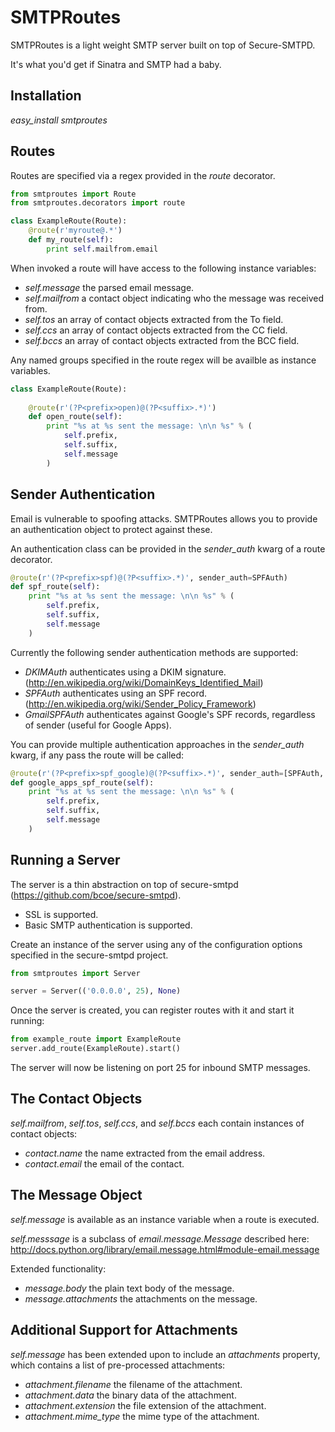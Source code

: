 SMTPRoutes
==========

SMTPRoutes is a light weight SMTP server built on top of Secure-SMTPD.

It's what you'd get if Sinatra and SMTP had a baby.

Installation
------------

*easy_install smtproutes*

Routes
------

Routes are specified via a regex provided in the *route* decorator.

```python
from smtproutes import Route
from smtproutes.decorators import route

class ExampleRoute(Route):
	@route(r'myroute@.*')
    def my_route(self):
		print self.mailfrom.email
```

When invoked a route will have access to the following instance variables:

* _self.message_ the parsed email message.
* _self.mailfrom_ a contact object indicating who the message was received from.
* _self.tos_ an array of contact objects extracted from the To field.
* _self.ccs_ an array of contact objects extracted from the CC field.
* _self.bccs_ an array of contact objects extracted from the BCC field.

Any named groups specified in the route regex will be availble as instance variables.

```python
class ExampleRoute(Route):
    
	@route(r'(?P<prefix>open)@(?P<suffix>.*)')
    def open_route(self):
        print "%s at %s sent the message: \n\n %s" % (
            self.prefix,
            self.suffix,
            self.message
        )
```

Sender Authentication
---------------------

Email is vulnerable to spoofing attacks. SMTPRoutes allows you to provide an authentication object to protect against these.

An authentication class can be provided in the *sender_auth* kwarg of a route decorator.

```python
@route(r'(?P<prefix>spf)@(?P<suffix>.*)', sender_auth=SPFAuth)
def spf_route(self):
    print "%s at %s sent the message: \n\n %s" % (
        self.prefix,
        self.suffix,
        self.message
    )
```

Currently the following sender authentication methods are supported:

* _DKIMAuth_ authenticates using a DKIM signature. (http://en.wikipedia.org/wiki/DomainKeys_Identified_Mail)
* _SPFAuth_ authenticates using an SPF record. (http://en.wikipedia.org/wiki/Sender_Policy_Framework)
* _GmailSPFAuth_ authenticates against Google's SPF records, regardless of sender (useful for Google Apps).

You can provide multiple authentication approaches in the *sender_auth* kwarg, if any pass the route will be called:

```python
@route(r'(?P<prefix>spf_google)@(?P<suffix>.*)', sender_auth=[SPFAuth, GmailSPFAuth])
def google_apps_spf_route(self):
    print "%s at %s sent the message: \n\n %s" % (
        self.prefix,
        self.suffix,
        self.message
    )
```

Running a Server
----------------

The server is a thin abstraction on top of secure-smtpd (https://github.com/bcoe/secure-smtpd).

* SSL is supported.
* Basic SMTP authentication is supported.

Create an instance of the server using any of the configuration options specified in the secure-smtpd project.

```python
from smtproutes import Server

server = Server(('0.0.0.0', 25), None)
```

Once the server is created, you can register routes with it and start it running:

```python
from example_route import ExampleRoute
server.add_route(ExampleRoute).start()
```

The server will now be listening on port 25 for inbound SMTP messages.

The Contact Objects
-------------------

_self.mailfrom_, _self.tos_, _self.ccs_, and _self.bccs_ each contain instances of contact objects:

* _contact.name_ the name extracted from the email address.
* _contact.email_ the email of the contact.

The Message Object
------------------

*self.message* is available as an instance variable when a route is executed.

*self.messsage* is a subclass of *email.message.Message* described here: http://docs.python.org/library/email.message.html#module-email.message

Extended functionality:

* _message.body_ the plain text body of the message.
* _message.attachments_ the attachments on the message.

Additional Support for Attachments
----------------------------------

*self.message* has been extended upon to include an *attachments* property, which contains a list of pre-processed attachments:

* _attachment.filename_ the filename of the attachment.
* _attachment.data_ the binary data of the attachment.
* _attachment.extension_ the file extension of the attachment.
* _attachment.mime_type_ the mime type of the attachment.

